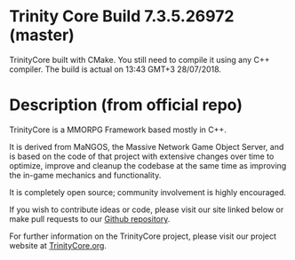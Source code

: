 # Trinity Core Build 7.3.5.26972 (master)
TrinityCore built with CMake. You still need to compile it using any C++ compiler. The build is actual on 13:43 GMT+3 28/07/2018.

# Description (from official repo)
TrinityCore is a MMORPG Framework based mostly in C++.

It is derived from MaNGOS, the Massive Network Game Object Server, and is based on the code of that project with extensive changes over time to optimize, improve and cleanup the codebase at the same time as improving the in-game mechanics and functionality.

It is completely open source; community involvement is highly encouraged.

If you wish to contribute ideas or code, please visit our site linked below or make pull requests to our [Github repository](https://github.com/TrinityCore/TrinityCore).

For further information on the TrinityCore project, please visit our project website at [TrinityCore.org](https://trinitycore.org).

